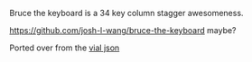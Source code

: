 Bruce the keyboard is a 34 key column stagger awesomeness.

https://github.com/josh-l-wang/bruce-the-keyboard maybe?

Ported over from the [vial json](https://github.com/vial-kb/vial-qmk/blob/efc1f6fba3dbc7db390aaffe07fb1934cafa49ab/keyboards/jlw/bruce_the_keyboard/info.json)

